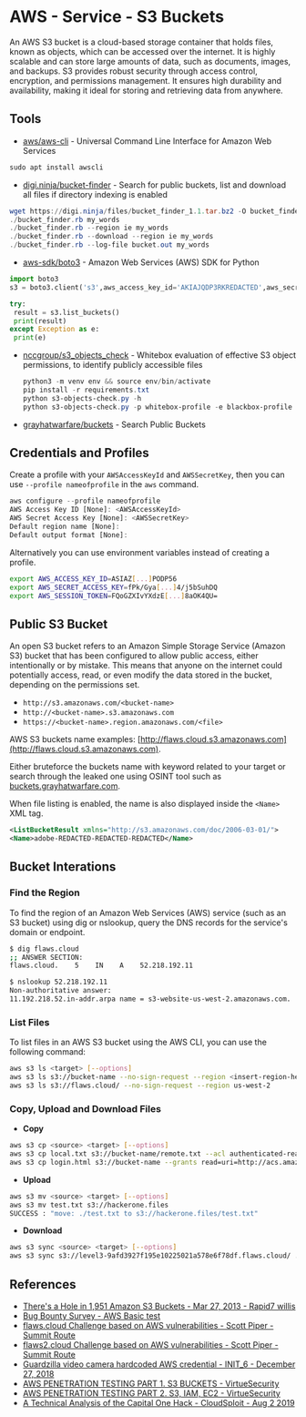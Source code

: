 # AWS - Service - S3 Buckets

An AWS S3 bucket is a cloud-based storage container that holds files, known as objects, which can be accessed over the internet. It is highly scalable and can store large amounts of data, such as documents, images, and backups. S3 provides robust security through access control, encryption, and permissions management. It ensures high durability and availability, making it ideal for storing and retrieving data from anywhere.

## Tools

* [aws/aws-cli](https://github.com/aws/aws-cli) - Universal Command Line Interface for Amazon Web Services

 ```ps1
 sudo apt install awscli
 ```

* [digi.ninja/bucket-finder](https://digi.ninja/projects/bucket_finder.php) - Search for public buckets, list and download all files if directory indexing is enabled

 ```powershell
 wget https://digi.ninja/files/bucket_finder_1.1.tar.bz2 -O bucket_finder_1.1.tar.bz2
 ./bucket_finder.rb my_words
 ./bucket_finder.rb --region ie my_words
 ./bucket_finder.rb --download --region ie my_words
 ./bucket_finder.rb --log-file bucket.out my_words
 ```

* [aws-sdk/boto3](https://boto3.amazonaws.com/v1/documentation/api/latest/index.html) - Amazon Web Services (AWS) SDK for Python

 ```python
 import boto3
 s3 = boto3.client('s3',aws_access_key_id='AKIAJQDP3RKREDACTED',aws_secret_access_key='igH8yFmmpMbnkcUaCqXJIRIozKVaREDACTED',region_name='us-west-1')

 try:
  result = s3.list_buckets()
  print(result)
 except Exception as e:
  print(e)
 ```

* [nccgroup/s3_objects_check](https://github.com/nccgroup/s3_objects_check) - Whitebox evaluation of effective S3 object permissions, to identify publicly accessible files

    ```powershell
    python3 -m venv env && source env/bin/activate
    pip install -r requirements.txt
    python s3-objects-check.py -h
    python s3-objects-check.py -p whitebox-profile -e blackbox-profile
    ```

* [grayhatwarfare/buckets](https://buckets.grayhatwarfare.com/) - Search Public Buckets

## Credentials and Profiles

Create a profile with your `AWSAccessKeyId` and `AWSSecretKey`, then you can use `--profile nameofprofile` in the `aws` command.

```js
aws configure --profile nameofprofile
AWS Access Key ID [None]: <AWSAccessKeyId>
AWS Secret Access Key [None]: <AWSSecretKey>
Default region name [None]: 
Default output format [None]: 
```

Alternatively you can use environment variables instead of creating a profile.

```bash
export AWS_ACCESS_KEY_ID=ASIAZ[...]PODP56
export AWS_SECRET_ACCESS_KEY=fPk/Gya[...]4/j5bSuhDQ
export AWS_SESSION_TOKEN=FQoGZXIvYXdzE[...]8aOK4QU=
```

## Public S3 Bucket

An open S3 bucket refers to an Amazon Simple Storage Service (Amazon S3) bucket that has been configured to allow public access, either intentionally or by mistake. This means that anyone on the internet could potentially access, read, or even modify the data stored in the bucket, depending on the permissions set.

* `http://s3.amazonaws.com/<bucket-name>`
* `http://<bucket-name>.s3.amazonaws.com`
* `https://<bucket-name>.region.amazonaws.com/<file>`

AWS S3 buckets name examples: [http://flaws.cloud.s3.amazonaws.com](http://flaws.cloud.s3.amazonaws.com).

Either bruteforce the buckets name with keyword related to your target or search through the leaked one using OSINT tool such as [buckets.grayhatwarfare.com](https://buckets.grayhatwarfare.com/).

When file listing is enabled, the name is also displayed inside the `<Name>` XML tag.

```xml
<ListBucketResult xmlns="http://s3.amazonaws.com/doc/2006-03-01/">
<Name>adobe-REDACTED-REDACTED-REDACTED</Name>
```

## Bucket Interations

### Find the Region

To find the region of an Amazon Web Services (AWS) service (such as an S3 bucket) using dig or nslookup, query the DNS records for the service's domain or endpoint.

```bash
$ dig flaws.cloud
;; ANSWER SECTION:
flaws.cloud.    5    IN    A    52.218.192.11

$ nslookup 52.218.192.11
Non-authoritative answer:
11.192.218.52.in-addr.arpa name = s3-website-us-west-2.amazonaws.com.
```

### List Files

To list files in an AWS S3 bucket using the AWS CLI, you can use the following command:

```bash
aws s3 ls <target> [--options]
aws s3 ls s3://bucket-name --no-sign-request --region <insert-region-here>
aws s3 ls s3://flaws.cloud/ --no-sign-request --region us-west-2
```

### Copy, Upload and Download Files

* **Copy**

 ```bash
 aws s3 cp <source> <target> [--options]
 aws s3 cp local.txt s3://bucket-name/remote.txt --acl authenticated-read
 aws s3 cp login.html s3://bucket-name --grants read=uri=http://acs.amazonaws.com/groups/global/AllUsers
 ```

* **Upload**

 ```bash
 aws s3 mv <source> <target> [--options]
 aws s3 mv test.txt s3://hackerone.files
 SUCCESS : "move: ./test.txt to s3://hackerone.files/test.txt"
 ```

* **Download**

 ```bash
 aws s3 sync <source> <target> [--options]
 aws s3 sync s3://level3-9afd3927f195e10225021a578e6f78df.flaws.cloud/ . --no-sign-request --region us-west-2
 ```

## References

* [There's a Hole in 1,951 Amazon S3 Buckets - Mar 27, 2013 - Rapid7 willis](https://community.rapid7.com/community/infosec/blog/2013/03/27/1951-open-s3-buckets)
* [Bug Bounty Survey - AWS Basic test](https://web.archive.org/web/20180808181450/https://twitter.com/bugbsurveys/status/860102244171227136)
* [flaws.cloud Challenge based on AWS vulnerabilities - Scott Piper - Summit Route](http://flaws.cloud/)
* [flaws2.cloud Challenge based on AWS vulnerabilities - Scott Piper - Summit Route](http://flaws2.cloud)
* [Guardzilla video camera hardcoded AWS credential - INIT_6 - December 27, 2018](https://blackmarble.sh/guardzilla-video-camera-hard-coded-aws-credentials/)
* [AWS PENETRATION TESTING PART 1. S3 BUCKETS - VirtueSecurity](https://www.virtuesecurity.com/aws-penetration-testing-part-1-s3-buckets/)
* [AWS PENETRATION TESTING PART 2. S3, IAM, EC2 - VirtueSecurity](https://www.virtuesecurity.com/aws-penetration-testing-part-2-s3-iam-ec2/)
* [A Technical Analysis of the Capital One Hack - CloudSploit - Aug 2 2019](https://blog.cloudsploit.com/a-technical-analysis-of-the-capital-one-hack-a9b43d7c8aea?gi=8bb65b77c2cf)
